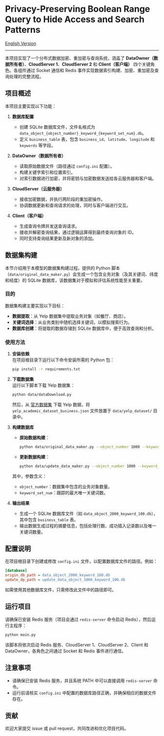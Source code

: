 # Privacy-Preserving Boolean Range Query to Hide Access and Search Patterns

[English Version](README.md)

---

本项目实现了一个分布式数据加密、重加密与查询系统，涵盖了 **DataOwner（数据所有者）**、**CloudServer 1**、**CloudServer 2** 和 **Client（客户端）** 四个关键角色。各组件通过 Socket 通信和 Redis 事件实现数据索引构建、加密、重加密及查询处理的完整流程。

## 项目概述

本项目主要实现以下功能：

1. **数据库配置**  
   - 创建 SQLite 数据库文件，文件名格式为 `data_object_{object_number}_keyword_{keyword_set_num}.db`。
   - 定义 `business_table` 表，包含 `business_id`、`latitude`、`longitude` 和 `keywords` 等字段。

2. **DataOwner（数据所有者）**  
   - 读取原始数据文件（路径通过 `config.ini` 配置）。
   - 构建关键字索引和位置索引。
   - 对索引数据进行加密，并将密钥与加密数据发送给各云服务器和客户端。

3. **CloudServer（云服务器）**  
   - 接收加密数据，并执行两阶段的重加密操作。
   - 协调数据更新和查询请求的处理，同时与客户端进行交互。

4. **Client（客户端）**  
   - 生成查询令牌并发送查询请求。
   - 接收并解密查询结果，通过逻辑运算得到最终查询对象的 ID。
   - 同时支持查询结果更新及新对象的添加。

## 数据集构建

本节介绍用于本模型的数据集构建过程。提供的 Python 脚本（`data/original_data_maker.py`）会生成一个包含业务对象（及其关键词、纬度和经度）的 SQLite 数据库，该数据集对于模拟和评估系统性能至关重要。

### 目的

数据集构建主要实现以下目标：

- **数据提取**：从 Yelp 数据集中提取业务对象（如餐厅、商店）。
- **关键词选择**：从业务类别中随机选择关键词，以模拟搜索行为。
- **数据库创建**：将提取的数据存储到 SQLite 数据库中，便于高效查询和分析。

### 使用方法

1. **安装依赖**  
   在项目根目录下运行以下命令安装所需的 Python 包：
   ```bash
   pip install -r requirements.txt
   ```

2. **下载数据集**  
   运行以下脚本下载 Yelp 数据集：
   ```bash
   python data/dataDownload.py
   ```
   然后，从 [官方数据集](https://www.yelp.com/dataset) 下载 Yelp 数据，将 `yelp_academic_dataset_business.json` 文件放置于 `data/yelp_dataset/` 目录中。

3. **构建数据库**  
   - **原始数据构建**：  
     ```bash
     python data/original_data_maker.py --object_number 1000 --keyword_set_num 100
     ```
   - **更新数据构建**：  
     ```bash
     python data/update_data_maker.py --object_number 1000 --keyword_set_num 100
     ```
   其中，参数含义：
   - `object_number`：数据集中包含的业务对象数量。
   - `keyword_set_num`：跟踪的最大唯一关键词数。

4. **输出结果**  
   - 生成一个 SQLite 数据库文件（如 `data_object_2000_keyword_100.db`），其中包含 `business_table` 表。
   - 输出数据生成过程的摘要信息，包括处理行数、成功插入记录数以及唯一关键词数量。

## 配置说明

在项目根目录下创建或修改 `config.ini` 文件，以配置数据库文件的路径。例如：
```ini
[database]
origin_db_path = data_object_2000_keyword_100.db
update_dp_path = update_data_object_1000_keyword_100.db
```
如需使用其他数据库文件，只需修改此文件中的路径即可。

## 运行项目

请确保已安装 Redis 服务（项目会通过 `redis-server` 命令启动 Redis），然后运行主程序：
```bash
python main.py
```
该脚本将依次启动 Redis 服务、CloudServer 1、CloudServer 2、Client 和 DataOwner，各角色之间通过 Socket 和 Redis 事件进行通信。

## 注意事项

- 请确保已安装 Redis 服务，并且系统 PATH 中可以直接调用 `redis-server` 命令。
- 运行前请核实 `config.ini` 中配置的数据库路径正确，并确保相应的数据文件存在。

## 贡献

欢迎大家提交 issue 或 pull request，共同改进和优化项目代码。
